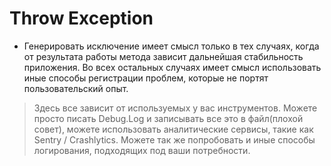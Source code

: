 # Throw Exception

* Генерировать исключение имеет смысл только в тех случаях, когда от результата работы метода зависит дальнейшая стабильность приложения. Во всех остальных случаях имеет смысл использовать иные способы регистрации проблем, которые не портят пользовательский опыт.

> Здесь все зависит от используемых у вас инструментов. Можете просто писать Debug.Log и записывать все это в файл(плохой совет), можете использовать аналитические сервисы, такие как Sentry / Crashlytics. Можете так же попробовать и иные способы логирования, подходящих под ваши потребности.
